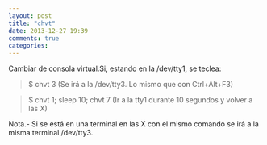 ```yaml
---
layout: post
title: "chvt"
date: 2013-12-27 19:39
comments: true
categories: 
---
```

Cambiar de consola virtual.Si, estando en la /dev/tty1, se teclea:

>$ chvt 3  (Se irá a la /dev/tty3. Lo mismo que con Ctrl+Alt+F3)

>$ chvt 1; sleep 10; chvt 7 (Ir a la tty1 durante 10 segundos y volver a las X)

Nota.- Si se está en una terminal en las X con el mismo comando se irá a la misma terminal /dev/tty3.


